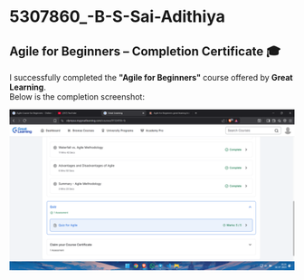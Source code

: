 # 5307860_-B-S-Sai-Adithiya

## Agile for Beginners – Completion Certificate 🎓

I successfully completed the **"Agile for Beginners"** course offered by **Great Learning**.  
Below is the completion screenshot:

![Agile Course Certificate](sdlc_certificate.png)
